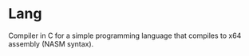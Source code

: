 # Lang
Compiler in C for a simple programming language that compiles to x64 assembly (NASM syntax).
